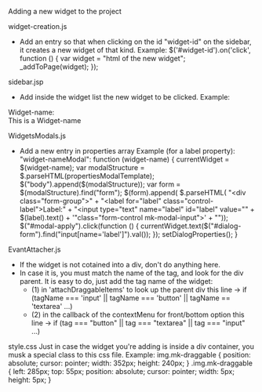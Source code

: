 Adding a new widget to the project

widget-creation.js
- Add an entry so that when clicking on the id "widget-id" on the sidebar, it creates a new widget of that kind.
Example:
  $('#widget-id').on('click', function () {
    var widget = "html of the new widget";
    _addToPage(widget);
  });

sidebar.jsp
- Add inside the widget list the new widget to be clicked.
Example:
<div class="col-md-12 mk-widget-list">
  <div class="row mk-sidebar-item">
    <div id="widget-id" class="col-md-6">
      <div class="text-center">
        <label class="control-label">Widget-name:</label>
      </div>
      <div id="create-label" class="text-center mk-widget-selector">
        This is a Widget-name</div>
    </div>
  </div>
</div>

WidgetsModals.js
- Add a new entry in properties array
Example (for a label property):
"widget-nameModal": function (widget-name) {
  currentWidget = $(widget-name);
  var modalStructure = $.parseHTML(propertiesModalTemplate);
  $("body").append($(modalStructure));
  var form = $(modalStructure).find("form");
  $(form).append(
    $.parseHTML(
      "<div class=\"form-group\">" +
      "<label for=\"label\" class=\"control-label\">Label:</label>" +
      "<input type=\"text\" name=\"label\" id=\"label\" value=\"" + $(label).text() +
      '"class="form-control mk-modal-input">' +
      "</div>"));
  $("#modal-apply").click(function () {
    currentWidget.text($("#dialog-form").find("input[name='label']").val());
  });
  setDialogProperties();
}

EvantAttacher.js
- If the widget is not cotained into a div, don't do anything here.
- In case it is, you must match the name of the tag, and look for the div parent. It is easy to do, just add the tag name of the widget:
  * (1) in 'attachDraggableItems' to look up the parent div
    this line -> if (tagName === 'input' || tagName === 'button' || tagName == 'textarea' ...)
  * (2) in the callback of the contextMenu for front/bottom option
    this line -> if (tag === "button" || tag === "textarea" || tag === "input" ...)

style.css
Just in case the widget you're adding is inside a div container, you musk a special class to this css file.
Example:
img.mk-draggable {
    position: absolute;
    cursor: pointer;
    width: 352px;
    height: 240px;
}
.img.mk-draggable {
    left: 285px;
    top: 55px;
    position: absolute;
    cursor: pointer;
    width: 5px;
    height: 5px;
}
